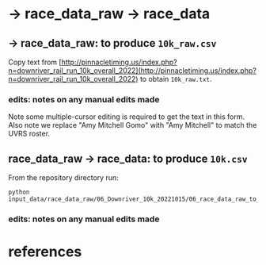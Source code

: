 # -> race_data_raw -> race_data

## -> race_data_raw: to produce `10k_raw.csv`
Copy text from [http://pinnacletiming.us/index.php?n=downriver_rail_run_10k_overall_2022](http://pinnacletiming.us/index.php?n=downriver_rail_run_10k_overall_2022)
to obtain `10k_raw.txt`.

### edits: notes on any manual edits made
Note some multiple-cursor editing is required to get the text in this form.
Also note we replace "Amy Mitchell Gomo" with "Amy Mitchell" to match the UVRS roster.

## race_data_raw -> race_data: to produce `10k.csv`
From the repository directory run:
```
python input_data/race_data_raw/06_Downriver_10k_20221015/06_race_data_raw_to_race_data.py
```

### edits: notes on any manual edits made

# references